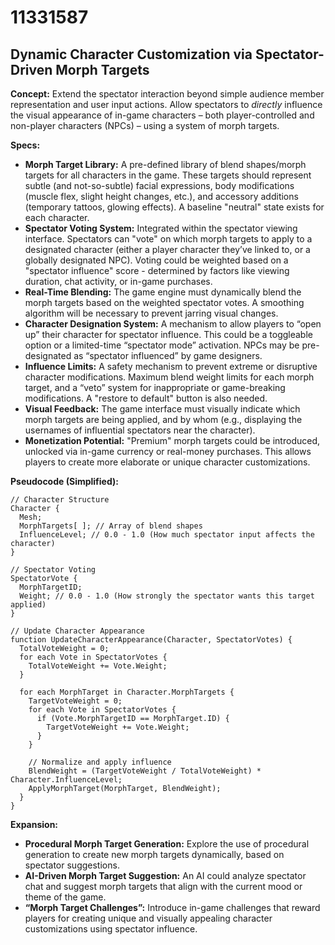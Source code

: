 # 11331587

## Dynamic Character Customization via Spectator-Driven Morph Targets

**Concept:** Extend the spectator interaction beyond simple audience member representation and user input actions. Allow spectators to *directly* influence the visual appearance of in-game characters – both player-controlled and non-player characters (NPCs) – using a system of morph targets.

**Specs:**

*   **Morph Target Library:** A pre-defined library of blend shapes/morph targets for all characters in the game. These targets should represent subtle (and not-so-subtle) facial expressions, body modifications (muscle flex, slight height changes, etc.), and accessory additions (temporary tattoos, glowing effects).  A baseline "neutral" state exists for each character.
*   **Spectator Voting System:**  Integrated within the spectator viewing interface. Spectators can "vote" on which morph targets to apply to a designated character (either a player character they’ve linked to, or a globally designated NPC). Voting could be weighted based on a "spectator influence" score - determined by factors like viewing duration, chat activity, or in-game purchases.
*   **Real-Time Blending:** The game engine must dynamically blend the morph targets based on the weighted spectator votes. A smoothing algorithm will be necessary to prevent jarring visual changes.
*   **Character Designation System:** A mechanism to allow players to “open up” their character for spectator influence. This could be a toggleable option or a limited-time “spectator mode” activation.  NPCs may be pre-designated as “spectator influenced” by game designers.
*   **Influence Limits:** A safety mechanism to prevent extreme or disruptive character modifications.  Maximum blend weight limits for each morph target, and a “veto” system for inappropriate or game-breaking modifications.  A "restore to default" button is also needed.
*   **Visual Feedback:** The game interface must visually indicate which morph targets are being applied, and by whom (e.g., displaying the usernames of influential spectators near the character).
*   **Monetization Potential:** "Premium" morph targets could be introduced, unlocked via in-game currency or real-money purchases.  This allows players to create more elaborate or unique character customizations.

**Pseudocode (Simplified):**

```
// Character Structure
Character {
  Mesh;
  MorphTargets[ ]; // Array of blend shapes
  InfluenceLevel; // 0.0 - 1.0 (How much spectator input affects the character)
}

// Spectator Voting
SpectatorVote {
  MorphTargetID;
  Weight; // 0.0 - 1.0 (How strongly the spectator wants this target applied)
}

// Update Character Appearance
function UpdateCharacterAppearance(Character, SpectatorVotes) {
  TotalVoteWeight = 0;
  for each Vote in SpectatorVotes {
    TotalVoteWeight += Vote.Weight;
  }

  for each MorphTarget in Character.MorphTargets {
    TargetVoteWeight = 0;
    for each Vote in SpectatorVotes {
      if (Vote.MorphTargetID == MorphTarget.ID) {
        TargetVoteWeight += Vote.Weight;
      }
    }

    // Normalize and apply influence
    BlendWeight = (TargetVoteWeight / TotalVoteWeight) * Character.InfluenceLevel;
    ApplyMorphTarget(MorphTarget, BlendWeight);
  }
}
```

**Expansion:**

*   **Procedural Morph Target Generation:** Explore the use of procedural generation to create new morph targets dynamically, based on spectator suggestions.
*   **AI-Driven Morph Target Suggestion:** An AI could analyze spectator chat and suggest morph targets that align with the current mood or theme of the game.
*   **“Morph Target Challenges”:**  Introduce in-game challenges that reward players for creating unique and visually appealing character customizations using spectator influence.